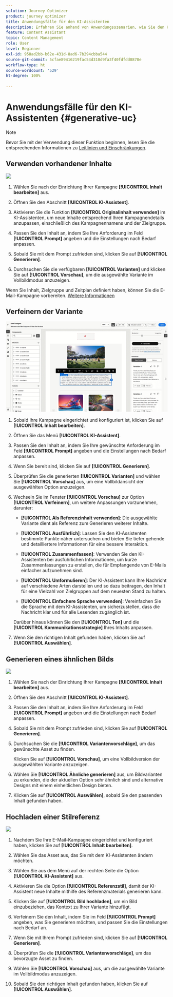 ```yaml
---
solution: Journey Optimizer
product: journey optimizer
title: Anwendungsfälle für den KI-Assistenten
description: Erfahren Sie anhand von Anwendungsszenarien, wie Sie den KI-Assistenten verwenden
feature: Content Assistant
topic: Content Management
role: User
level: Beginner
exl-id: 958ad2bb-b62e-431d-8ad6-7b294cbba544
source-git-commit: 5cfae89416219fac54d310d9fa3f40fdfdd8878e
workflow-type: ht
source-wordcount: '529'
ht-degree: 100%

---
```


# Anwendungsfälle für den KI-Assistenten {#generative-uc}

>[!NOTE]
>
>Bevor Sie mit der Verwendung dieser Funktion beginnen, lesen Sie die entsprechenden Informationen zu [Leitlinien und Einschränkungen](gs-generative.md#generative-guardrails).

## Verwenden vorhandener Inhalte

![](assets/do-not-localize/gen-ai-reuse-text.gif)

1. Wählen Sie nach der Einrichtung Ihrer Kampagne **[!UICONTROL Inhalt bearbeiten]** aus.

1. Öffnen Sie den Abschnitt **[!UICONTROL KI-Assistent]**.

1. Aktivieren Sie die Funktion **[!UICONTROL Originalinhalt verwenden]** im KI-Assistenten, um neue Inhalte entsprechend Ihren Kampagnendetails anzupassen, einschließlich des Kampagnennamens und der Zielgruppe.

1. Passen Sie den Inhalt an, indem Sie Ihre Anforderung im Feld **[!UICONTROL Prompt]** angeben und die Einstellungen nach Bedarf anpassen.

1. Sobald Sie mit dem Prompt zufrieden sind, klicken Sie auf **[!UICONTROL Generieren]**.

1. Durchsuchen Sie die verfügbaren **[!UICONTROL Varianten]** und klicken Sie auf **[!UICONTROL Vorschau]**, um die ausgewählte Variante im Vollbildmodus anzuzeigen.

Wenn Sie Inhalt, Zielgruppe und Zeitplan definiert haben, können Sie die E-Mail-Kampagne vorbereiten. [Weitere Informationen](../campaigns/review-activate-campaign.md)

## Verfeinern der Variante

![](assets/do-not-localize/gen-ai-variation.gif)

1. Sobald Ihre Kampagne eingerichtet und konfiguriert ist, klicken Sie auf **[!UICONTROL Inhalt bearbeiten]**.

1. Öffnen Sie das Menü **[!UICONTROL KI-Assistent]**.

1. Passen Sie den Inhalt an, indem Sie Ihre gewünschte Anforderung im Feld **[!UICONTROL Prompt]** angeben und die Einstellungen nach Bedarf anpassen.

1. Wenn Sie bereit sind, klicken Sie auf **[!UICONTROL Generieren]**.

1. Überprüfen Sie die generierten **[!UICONTROL Varianten]** und wählen Sie **[!UICONTROL Vorschau]** aus, um eine Vollbildansicht der ausgewählten Option anzuzeigen.

1. Wechseln Sie im Fenster **[!UICONTROL Vorschau]** zur Option **[!UICONTROL Verfeinern]**, um weitere Anpassungen vorzunehmen, darunter:

   * **[!UICONTROL Als Referenzinhalt verwenden]**: Die ausgewählte Variante dient als Referenz zum Generieren weiterer Inhalte.

   * **[!UICONTROL Ausführlich]**: Lassen Sie den KI-Assistenten bestimmte Punkte näher untersuchen und bieten Sie tiefer gehende und detailliertere Informationen für eine bessere Interaktion.

   * **[!UICONTROL Zusammenfassen]**: Verwenden Sie den KI-Assistenten bei ausführlichen Informationen, um kurze Zusammenfassungen zu erstellen, die für Empfangende von E-Mails einfacher aufzunehmen sind.

   * **[!UICONTROL Umformulieren]**: Der KI-Assistent kann Ihre Nachricht auf verschiedene Arten darstellen und so dazu beitragen, den Inhalt für eine Vielzahl von Zielgruppen auf dem neuesten Stand zu halten.

   * **[!UICONTROL Einfachere Sprache verwenden]**: Vereinfachen Sie die Sprache mit dem KI-Assistenten, um sicherzustellen, dass die Nachricht klar und für alle Lesenden zugänglich ist.

   Darüber hinaus können Sie den **[!UICONTROL Ton]** und die **[!UICONTROL Kommunikationsstrategie]** Ihres Inhalts anpassen.

1. Wenn Sie den richtigen Inhalt gefunden haben, klicken Sie auf **[!UICONTROL Auswählen]**.

## Generieren eines ähnlichen Bilds

![](assets/do-not-localize/uc-image-similar.gif)

1. Wählen Sie nach der Einrichtung Ihrer Kampagne **[!UICONTROL Inhalt bearbeiten]** aus.

1. Öffnen Sie den Abschnitt **[!UICONTROL KI-Assistent]**.

1. Passen Sie den Inhalt an, indem Sie Ihre Anforderung im Feld **[!UICONTROL Prompt]** angeben und die Einstellungen nach Bedarf anpassen.

1. Sobald Sie mit dem Prompt zufrieden sind, klicken Sie auf **[!UICONTROL Generieren]**.

1. Durchsuchen Sie die **[!UICONTROL Variantenvorschläge]**, um das gewünschte Asset zu finden.

   Klicken Sie auf **[!UICONTROL Vorschau]**, um eine Vollbildversion der ausgewählten Variante anzuzeigen.

1. Wählen Sie **[!UICONTROL Ähnliche generieren]** aus, um Bildvarianten zu erkunden, die der aktuellen Option sehr ähnlich sind und alternative Designs mit einem einheitlichen Design bieten.

1. Klicken Sie auf **[!UICONTROL Auswählen]**, sobald Sie den passenden Inhalt gefunden haben.

## Hochladen einer Stilreferenz

![](assets/do-not-localize/uc-image-reference.gif)

1. Nachdem Sie Ihre E-Mail-Kampagne eingerichtet und konfiguriert haben, klicken Sie auf **[!UICONTROL Inhalt bearbeiten]**.

1. Wählen Sie das Asset aus, das Sie mit dem KI-Assistenten ändern möchten.

1. Wählen Sie aus dem Menü auf der rechten Seite die Option **[!UICONTROL KI-Assistent]** aus.

1. Aktivieren Sie die Option **[!UICONTROL Referenzstil]**, damit der KI-Assistent neue Inhalte mithilfe des Referenzmaterials generieren kann.

1. Klicken Sie auf **[!UICONTROL Bild hochladen]**, um ein Bild einzubeziehen, das Kontext zu Ihrer Variante hinzufügt.

1. Verfeinern Sie den Inhalt, indem Sie im Feld **[!UICONTROL Prompt]** angeben, was Sie generieren möchten, und passen Sie die Einstellungen nach Bedarf an.

1. Wenn Sie mit Ihrem Prompt zufrieden sind, klicken Sie auf **[!UICONTROL Generieren]**.

1. Überprüfen Sie die **[!UICONTROL Variantenvorschläge]**, um das bevorzugte Asset zu finden.

1. Wählen Sie **[!UICONTROL Vorschau]** aus, um die ausgewählte Variante im Vollbildmodus anzuzeigen.

1. Sobald Sie den richtigen Inhalt gefunden haben, klicken Sie auf **[!UICONTROL Auswählen]**.
